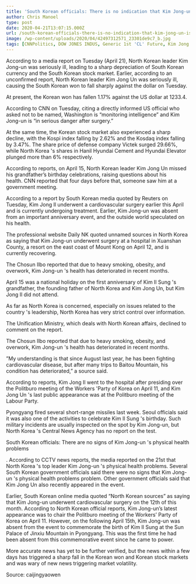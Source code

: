 ```yaml
---
title: 'South Korean officials: There is no indication that Kim Jong-un is experiencing physical problems'
author: Chris Manoel
type: post
date: 2020-04-21T13:07:15.000Z
url: /south-korean-officials-there-is-no-indication-that-kim-jong-un-is-experiencing-physical-problems/
image: /wp-content/uploads/2020/04/42497312571_23301de9c7_b.jpg
tags: [CNNPolitics, DOW JONES INDUS, Generic 1st 'CL' Future, Kim Jong Un, London, markets, NASDAQ 100 STOCK INDX, North Korea, politics, S&amp;P 500 INDEX, South Korea, Stock Futures, Stock Index]
---
```


According to a media report on Tuesday (April 21), North Korean leader Kim Jong-un was seriously ill, leading to a sharp depreciation of South Korean currency and the South Korean stock market.
Earlier, according to an unconfirmed report, North Korean leader Kim Jong Un was seriously ill, causing the South Korean won to fall sharply against the dollar on Tuesday.

At present, the Korean won has fallen 1.17% against the US dollar at 1233.4.

According to CNN on Tuesday, citing a directly informed US official who asked not to be named, Washington is “monitoring intelligence” and Kim Jong-un is “in serious danger after surgery.”

At the same time, the Korean stock market also experienced a sharp decline, with the Kospi index falling by 2.62% and the Kosdaq index falling by 3.47%. The share price of defense company Victek surged 29.66%, while North Korea 's shares in Hanil Hyundai Cement and Hyundai Elevator plunged more than 6% respectively.

According to reports, on April 15, North Korean leader Kim Jong Un missed his grandfather’s birthday celebrations, raising questions about his health. CNN reported that four days before that, someone saw him at a government meeting.

According to a report by South Korean media quoted by Reuters on Tuesday, Kim Jong Il underwent a cardiovascular surgery earlier this April and is currently undergoing treatment. Earlier, Kim Jong-un was absent from an important anniversary event, and the outside world speculated on his health.

The professional website Daily NK quoted unnamed sources in North Korea as saying that Kim Jong-un underwent surgery at a hospital in Xuanshan County, a resort on the east coast of Mount Kong on April 12, and is currently recovering.

The Chosun Ilbo reported that due to heavy smoking, obesity, and overwork, Kim Jong-un 's health has deteriorated in recent months.

April 15 was a national holiday on the first anniversary of Kim Il Sung 's grandfather, the founding father of North Korea and Kim Jong Un, but Kim Jong Il did not attend.

As far as North Korea is concerned, especially on issues related to the country 's leadership, North Korea has very strict control over information.

The Unification Ministry, which deals with North Korean affairs, declined to comment on the report.

The Chosun Ilbo reported that due to heavy smoking, obesity, and overwork, Kim Jong-un 's health has deteriorated in recent months.

”My understanding is that since August last year, he has been fighting cardiovascular disease, but after many trips to Baitou Mountain, his condition has deteriorated,” a source said.

According to reports, Kim Jong Il went to the hospital after presiding over the Politburo meeting of the Workers 'Party of Korea on April 11, and Kim Jong Un 's last public appearance was at the Politburo meeting of the Labour Party.

Pyongyang fired several short-range missiles last week. Seoul officials said it was also one of the activities to celebrate Kim Il Sung 's birthday. Such military incidents are usually inspected on the spot by Kim Jong-un, but North Korea 's Central News Agency has no report on the test.

South Korean officials: There are no signs of Kim Jong-un 's physical health problems

. According to CCTV news reports, the media reported on the 21st that North Korea 's top leader Kim Jong-un 's physical health problems. Several South Korean government officials said there were no signs that Kim Jong-un 's physical health problems problem. Other government officials said that Kim Jong Un also recently appeared in the event.

Earlier, South Korean online media quoted “North Korean sources” as saying that Kim Jong-un underwent cardiovascular surgery on the 12th of this month. According to North Korean official reports, Kim Jong-un’s latest appearance was to chair the Politburo meeting of the Workers’ Party of Korea on April 11. However, on the following April 15th, Kim Jong-un was absent from the event to commemorate the birth of Kim Il Sung at the Sun Palace of Jinxiu Mountain in Pyongyang. This was the first time he had been absent from this commemorative event since he came to power.

More accurate news has yet to be further verified, but the news within a few days has triggered a sharp fall in the Korean won and Korean stock markets and was wary of new news triggering market volatility.

Source: caijingyaowen
